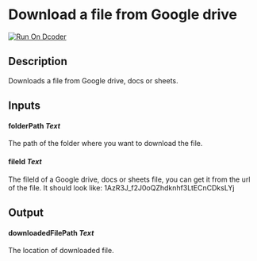# Download a file from Google drive
[![Run On Dcoder](https://static-content.dcoder.tech/dcoder-assets/run-on-dcoder.svg)](https://code.dcoder.tech/feed/block/60c46a707333f90be7173c99)

## Description
Downloads a file from Google drive, docs or sheets.

## Inputs
#### **folderPath**  *Text*
The path of the folder where you want to download the file.
#### **fileId**  *Text*
The fileId of a Google drive, docs or sheets file, you can get it from the url of the file.
It should look like: 1AzR3J_f2J0oQZhdknhf3LtECnCDksLYj

## Output
#### **downloadedFilePath**  *Text*
The location of downloaded file.


